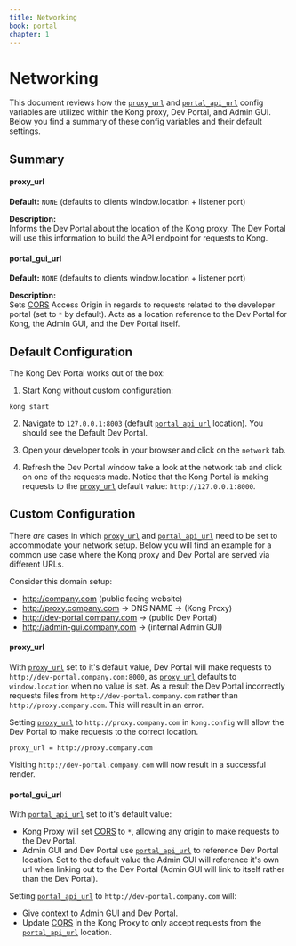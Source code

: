 ```yaml
---
title: Networking
book: portal
chapter: 1
---
```


# Networking

This document reviews how the [`proxy_url`](/docs/latest/developer-portal/property-reference#proxy_url)
and [`portal_api_url`](/docs/latest/developer-portal/property-reference#portal_api_url) config variables are utilized within the Kong proxy, Dev Portal, and Admin GUI. Below you find a summary of these config variables and their default settings.

## Summary

#### proxy_url

**Default:** `NONE` (defaults to clients window.location + listener port)
  
**Description:**  
Informs the Dev Portal about the location of the Kong proxy. The Dev Portal will use this information to build the API endpoint for requests to Kong.

#### portal_gui_url

**Default:** `NONE` (defaults to clients window.location + listener port)

**Description:**    
Sets [CORS](https://developer.mozilla.org/en-US/docs/Web/HTTP/CORS) Access Origin in regards to requests related to the developer portal (set to `*` by default).  Acts as a location reference to the Dev Portal for Kong, the Admin GUI, and the Dev Portal itself.


## Default Configuration

The Kong Dev Portal works out of the box:

1. Start Kong without custom configuration:

```
kong start
```

2. Navigate to `127.0.0.1:8003` (default [`portal_api_url`](/docs/latest/developer-portal/property-reference#portal_api_url) location).  You should see the Default Dev Portal.

3. Open your developer tools in your browser and click on the `network` tab.

4. Refresh the Dev Portal window take a look at the network tab and click on one of the requests made.  Notice that the Kong Portal is making requests to the [`proxy_url`](/docs/latest/developer-portal/property-reference#proxy_url) default value: `http://127.0.0.1:8000`.


## Custom Configuration

There _are_ cases in which [`proxy_url`](/docs/latest/developer-portal/property-reference#proxy_url) and [`portal_api_url`](/docs/latest/developer-portal/property-reference#portal_api_url) need to be set to accommodate your network setup.  Below you will find an example for a common use case where the Kong proxy and Dev Portal are served via different URLs.

Consider this domain setup:

- http://company.com (public facing website)
- http://proxy.company.com -> DNS NAME -> (Kong Proxy)
- http://dev-portal.company.com -> (public Dev Portal)
- http://admin-gui.company.com -> (internal Admin GUI)


#### proxy_url

With [`proxy_url`](/docs/latest/developer-portal/property-reference#proxy_url) set to it's default value, Dev Portal will make requests to `http://dev-portal.company.com:8000`, as [`proxy_url`](/docs/latest/developer-portal/property-reference#proxy_url) defaults to `window.location` when no value is set.  As a result the Dev Portal incorrectly requests files from `http://dev-portal.company.com` rather than `http://proxy.company.com`. This will result in an error.

Setting [`proxy_url`](/docs/latest/developer-portal/property-reference#proxy_url) to `http://proxy.company.com` in `kong.config` will allow the Dev Portal to make requests to the correct location.  

```
proxy_url = http://proxy.company.com
```

Visiting `http://dev-portal.company.com` will now result in a successful render.


#### portal_gui_url

With [`portal_api_url`](/docs/latest/developer-portal/property-reference#portal_api_url) set to it's default value:

  - Kong Proxy will set [CORS](https://developer.mozilla.org/en-US/docs/Web/HTTP/CORS) to `*`, allowing any origin to make requests to the Dev Portal.
  - Admin GUI and Dev Portal use [`portal_api_url`](/docs/latest/developer-portal/property-reference#portal_api_url) to reference Dev Portal location. Set to the default value the Admin GUI will reference it's own url when linking out to the Dev Portal (Admin GUI will link to itself rather than the Dev Portal).

Setting [`portal_api_url`](/docs/latest/developer-portal/property-reference#portal_api_url) to `http://dev-portal.company.com` will:

  - Give context to Admin GUI and Dev Portal.
  - Update [CORS](https://developer.mozilla.org/en-US/docs/Web/HTTP/CORS) in the Kong Proxy to only accept requests from the [`portal_api_url`](/docs/latest/developer-portal/property-reference#portal_api_url) location.
